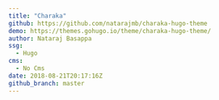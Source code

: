 ```yaml
---
title: "Charaka"
github: https://github.com/natarajmb/charaka-hugo-theme
demo: https://themes.gohugo.io/theme/charaka-hugo-theme/
author: Nataraj Basappa
ssg:
  - Hugo
cms:
  - No Cms
date: 2018-08-21T20:17:16Z
github_branch: master
---
```

